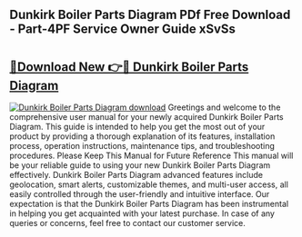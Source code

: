 ## Dunkirk Boiler Parts Diagram PDf Free Download - Part-4PF Service Owner Guide xSvSs

# <h2><a href="http://dfi589.blite.top/?on=Dunkirk+Boiler+Parts+Diagram">🔗Download New 👉🔴 Dunkirk Boiler Parts Diagram</a></h2>

[![Dunkirk Boiler Parts Diagram download](https://i.imgur.com/lujVjoI.png)](http://dfi589.blite.top/?on=Dunkirk+Boiler+Parts+Diagram)
Greetings and welcome to the comprehensive user manual for your newly acquired Dunkirk Boiler Parts Diagram. This guide is intended to help you get the most out of your product by providing a thorough explanation of its features, installation process, operation instructions, maintenance tips, and troubleshooting procedures. Please Keep This Manual for Future Reference This manual will be your reliable guide to using your new Dunkirk Boiler Parts Diagram effectively. Dunkirk Boiler Parts Diagram advanced features include geolocation, smart alerts, customizable themes, and multi-user access, all easily controlled through the user-friendly and intuitive interface. Our expectation is that the Dunkirk Boiler Parts Diagram has been instrumental in helping you get acquainted with your latest purchase. In case of any queries or concerns, feel free to contact our customer service.
